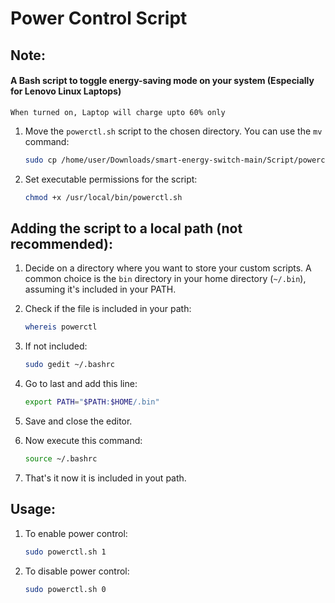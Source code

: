# Power Control Script

## Note:
#### A Bash script to toggle energy-saving mode on your system (Especially for Lenovo Linux Laptops)
`When turned on, Laptop will charge upto 60% only`

1. Move the `powerctl.sh` script to the chosen directory. You can use the `mv` command:
   ```bash
   sudo cp /home/user/Downloads/smart-energy-switch-main/Script/powerctl.sh /usr/local/bin/
   
2. Set executable permissions for the script:
   ```bash
   chmod +x /usr/local/bin/powerctl.sh

## Adding the script to a local path (not recommended):
1. Decide on a directory where you want to store your custom scripts. A common choice is the `bin` directory in your home directory (`~/.bin`), assuming it's included in your PATH.

2. Check if the file is included in your path:
   ```bash
   whereis powerctl
3. If not included:
   ```bash
   sudo gedit ~/.bashrc
4. Go to last and add this line:
   ```bash
   export PATH="$PATH:$HOME/.bin"
5. Save and close the editor.
6. Now execute this command:
   ```bash
   source ~/.bashrc
7. That's it now it is included in yout path.

## Usage:
1. To enable power control:
   ```bash
   sudo powerctl.sh 1
2. To disable power control:
   ```bash
   sudo powerctl.sh 0
